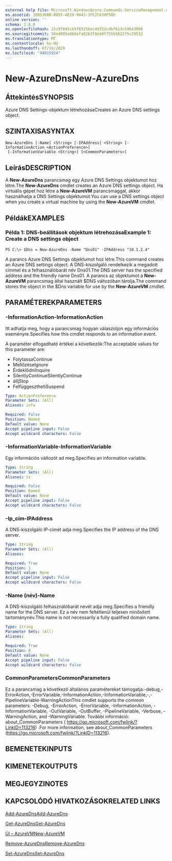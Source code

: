 ```yaml
---
external help file: Microsoft.WindowsAzure.Commands.ServiceManagement.dll-Help.xml
ms.assetid: 1085388B-0855-4E29-9043-3FE2C638F58D
online version: ''
schema: 2.0.0
ms.openlocfilehash: 22c97045cb5f85256ec4d252cdbfb13c59643008
ms.sourcegitcommit: 56ed085a868afa8263f8eb0f755b5822f5c29532
ms.translationtype: MT
ms.contentlocale: hu-HU
ms.lasthandoff: 07/18/2020
ms.locfileid: "94015924"
---
```

# <span data-ttu-id="3a57e-101">New-AzureDns</span><span class="sxs-lookup"><span data-stu-id="3a57e-101">New-AzureDns</span></span>

## <span data-ttu-id="3a57e-102">Áttekintés</span><span class="sxs-lookup"><span data-stu-id="3a57e-102">SYNOPSIS</span></span>
<span data-ttu-id="3a57e-103">Azure DNS Settings-objektum létrehozása</span><span class="sxs-lookup"><span data-stu-id="3a57e-103">Creates an Azure DNS settings object.</span></span>

## <span data-ttu-id="3a57e-104">SZINTAXISA</span><span class="sxs-lookup"><span data-stu-id="3a57e-104">SYNTAX</span></span>

```
New-AzureDns [-Name] <String> [-IPAddress] <String> [-InformationAction <ActionPreference>]
 [-InformationVariable <String>] [<CommonParameters>]
```

## <span data-ttu-id="3a57e-105">Leírás</span><span class="sxs-lookup"><span data-stu-id="3a57e-105">DESCRIPTION</span></span>
<span data-ttu-id="3a57e-106">A **New-AzureDns** parancsmag egy Azure DNS Settings objektumot hoz létre.</span><span class="sxs-lookup"><span data-stu-id="3a57e-106">The **New-AzureDns** cmdlet creates an Azure DNS settings object.</span></span>
<span data-ttu-id="3a57e-107">Ha virtuális gépet hoz létre a **New-AzureVM** parancsmaggal, akkor használhatja a DNS Settings objektumot.</span><span class="sxs-lookup"><span data-stu-id="3a57e-107">You can use a DNS settings object when you create a virtual machine by using the **New-AzureVM** cmdlet.</span></span>

## <span data-ttu-id="3a57e-108">Példák</span><span class="sxs-lookup"><span data-stu-id="3a57e-108">EXAMPLES</span></span>

### <span data-ttu-id="3a57e-109">Példa 1: DNS-beállítások objektum létrehozása</span><span class="sxs-lookup"><span data-stu-id="3a57e-109">Example 1: Create a DNS settings object</span></span>
```
PS C:\> $Dns = New-AzureDns -Name "Dns01" -IPAddress "10.1.2.4"
```

<span data-ttu-id="3a57e-110">A parancs Azure DNS Settings objektumot hoz létre.</span><span class="sxs-lookup"><span data-stu-id="3a57e-110">This command creates an Azure DNS settings object.</span></span>
<span data-ttu-id="3a57e-111">A DNS-kiszolgáló rendelkezik a megadott címmel és a felhasználóbarát név Dns01.</span><span class="sxs-lookup"><span data-stu-id="3a57e-111">The DNS server has the specified address and the friendly name Dns01.</span></span>
<span data-ttu-id="3a57e-112">A parancs az objektumot a **New-AzureVM** parancsmag által használt $DNS változóban tárolja.</span><span class="sxs-lookup"><span data-stu-id="3a57e-112">The command stores the object in the $Dns variable for use by the **New-AzureVM** cmdlet.</span></span>

## <span data-ttu-id="3a57e-113">PARAMÉTEREK</span><span class="sxs-lookup"><span data-stu-id="3a57e-113">PARAMETERS</span></span>

### <span data-ttu-id="3a57e-114">-InformationAction</span><span class="sxs-lookup"><span data-stu-id="3a57e-114">-InformationAction</span></span>
<span data-ttu-id="3a57e-115">Itt adhatja meg, hogy a parancsmag hogyan válaszoljon egy információs eseményre.</span><span class="sxs-lookup"><span data-stu-id="3a57e-115">Specifies how this cmdlet responds to an information event.</span></span>

<span data-ttu-id="3a57e-116">A paraméter elfogadható értékei a következők:</span><span class="sxs-lookup"><span data-stu-id="3a57e-116">The acceptable values for this parameter are:</span></span>

- <span data-ttu-id="3a57e-117">Folytassa</span><span class="sxs-lookup"><span data-stu-id="3a57e-117">Continue</span></span>
- <span data-ttu-id="3a57e-118">Mellőzése</span><span class="sxs-lookup"><span data-stu-id="3a57e-118">Ignore</span></span>
- <span data-ttu-id="3a57e-119">Érdeklődni</span><span class="sxs-lookup"><span data-stu-id="3a57e-119">Inquire</span></span>
- <span data-ttu-id="3a57e-120">SilentlyContinue</span><span class="sxs-lookup"><span data-stu-id="3a57e-120">SilentlyContinue</span></span>
- <span data-ttu-id="3a57e-121">állj</span><span class="sxs-lookup"><span data-stu-id="3a57e-121">Stop</span></span>
- <span data-ttu-id="3a57e-122">Felfüggesztheti</span><span class="sxs-lookup"><span data-stu-id="3a57e-122">Suspend</span></span>

```yaml
Type: ActionPreference
Parameter Sets: (All)
Aliases: infa

Required: False
Position: Named
Default value: None
Accept pipeline input: False
Accept wildcard characters: False
```

### <span data-ttu-id="3a57e-123">-InformationVariable</span><span class="sxs-lookup"><span data-stu-id="3a57e-123">-InformationVariable</span></span>
<span data-ttu-id="3a57e-124">Egy információs változót ad meg.</span><span class="sxs-lookup"><span data-stu-id="3a57e-124">Specifies an information variable.</span></span>

```yaml
Type: String
Parameter Sets: (All)
Aliases: iv

Required: False
Position: Named
Default value: None
Accept pipeline input: False
Accept wildcard characters: False
```

### <span data-ttu-id="3a57e-125">-Ip_cím</span><span class="sxs-lookup"><span data-stu-id="3a57e-125">-IPAddress</span></span>
<span data-ttu-id="3a57e-126">A DNS-kiszolgáló IP-címét adja meg.</span><span class="sxs-lookup"><span data-stu-id="3a57e-126">Specifies the IP address of the DNS server.</span></span>

```yaml
Type: String
Parameter Sets: (All)
Aliases: 

Required: True
Position: 1
Default value: None
Accept pipeline input: False
Accept wildcard characters: False
```

### <span data-ttu-id="3a57e-127">-Name (név)</span><span class="sxs-lookup"><span data-stu-id="3a57e-127">-Name</span></span>
<span data-ttu-id="3a57e-128">A DNS-kiszolgáló felhasználóbarát nevét adja meg.</span><span class="sxs-lookup"><span data-stu-id="3a57e-128">Specifies a friendly name for the DNS server.</span></span>
<span data-ttu-id="3a57e-129">Ez a név nem feltétlenül teljesen minősített tartománynév.</span><span class="sxs-lookup"><span data-stu-id="3a57e-129">This name is not necessarily a fully qualified domain name.</span></span>

```yaml
Type: String
Parameter Sets: (All)
Aliases: 

Required: True
Position: 0
Default value: None
Accept pipeline input: False
Accept wildcard characters: False
```

### <span data-ttu-id="3a57e-130">CommonParameters</span><span class="sxs-lookup"><span data-stu-id="3a57e-130">CommonParameters</span></span>
<span data-ttu-id="3a57e-131">Ez a parancsmag a következő általános paramétereket támogatja:-debug,-ErrorAction,-ErrorVariable,-InformationAction,-InformationVariable,-,-PipelineVariable-WarningAction</span><span class="sxs-lookup"><span data-stu-id="3a57e-131">This cmdlet supports the common parameters: -Debug, -ErrorAction, -ErrorVariable, -InformationAction, -InformationVariable, -OutVariable, -OutBuffer, -PipelineVariable, -Verbose, -WarningAction, and -WarningVariable.</span></span> <span data-ttu-id="3a57e-132">További információ: about_CommonParameters ( https://go.microsoft.com/fwlink/?LinkID=113216) .</span><span class="sxs-lookup"><span data-stu-id="3a57e-132">For more information, see about_CommonParameters (https://go.microsoft.com/fwlink/?LinkID=113216).</span></span>

## <span data-ttu-id="3a57e-133">BEMENETEK</span><span class="sxs-lookup"><span data-stu-id="3a57e-133">INPUTS</span></span>

## <span data-ttu-id="3a57e-134">KIMENETEK</span><span class="sxs-lookup"><span data-stu-id="3a57e-134">OUTPUTS</span></span>

## <span data-ttu-id="3a57e-135">MEGJEGYZI</span><span class="sxs-lookup"><span data-stu-id="3a57e-135">NOTES</span></span>

## <span data-ttu-id="3a57e-136">KAPCSOLÓDÓ HIVATKOZÁSOK</span><span class="sxs-lookup"><span data-stu-id="3a57e-136">RELATED LINKS</span></span>

[<span data-ttu-id="3a57e-137">Add-AzureDns</span><span class="sxs-lookup"><span data-stu-id="3a57e-137">Add-AzureDns</span></span>](./Add-AzureDns.md)

[<span data-ttu-id="3a57e-138">Get-AzureDns</span><span class="sxs-lookup"><span data-stu-id="3a57e-138">Get-AzureDns</span></span>](./Get-AzureDns.md)

[<span data-ttu-id="3a57e-139">Új – AzureVM</span><span class="sxs-lookup"><span data-stu-id="3a57e-139">New-AzureVM</span></span>](./New-AzureVM.md)

[<span data-ttu-id="3a57e-140">Remove-AzureDns</span><span class="sxs-lookup"><span data-stu-id="3a57e-140">Remove-AzureDns</span></span>](./Remove-AzureDns.md)

[<span data-ttu-id="3a57e-141">Set-AzureDns</span><span class="sxs-lookup"><span data-stu-id="3a57e-141">Set-AzureDns</span></span>](./Set-AzureDns.md)


